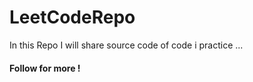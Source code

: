 ﻿# LeetCodeRepo
<p>
  In this Repo I will share source code of code i practice ...
</p>
<h4>Follow for more !</h4>
